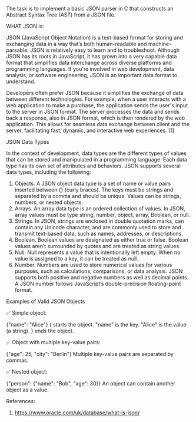 The task is to implement a basic JSON parser in C that constructs an Abstract Syntax Tree (AST) from a JSON file.

WHAT JSON is:

JSON (JavaScript Object Notation) is a text-based format for storing and exchanging data in a way that’s both human-readable and machine-parsable. JSON is relatively easy to learn and to troubleshoot. Although JSON has its roots in JavaScript, it has grown into a very capable data format that simplifies data interchange across diverse platforms and programming languages. If you're involved in web development, data analysis, or software engineering, JSON is an important data format to understand.

Developers often prefer JSON because it simplifies the exchange of data between different technologies. For example, when a user interacts with a web application to make a purchase, the application sends the user's input to the server in JSON format. The server processes the data and sends back a response, also in JSON format, which is then rendered by the web application. This allows for seamless data exchange between client and the server, facilitating fast, dynamic, and interactive web experiences. [1]

JSON Data Types

In the context of development, data types are the different types of values that can be stored and manipulated in a programming language. Each data type has its own set of attributes and behaviors. JSON supports several data types, including the following:

   1. Objects. A JSON object data type is a set of name or value pairs inserted between {} (curly braces). The keys must be strings and separated by a comma and should be unique. Values can be strings, numbers, or nested objects.
   2. Arrays. An array data type is an ordered collection of values. In JSON, array values must be type string, number, object, array, Boolean, or null.
   3. Strings. In JSON, strings are enclosed in double quotation marks, can contain any Unicode character, and are commonly used to store and transmit text-based data, such as names, addresses, or descriptions.
   4. Boolean. Boolean values are designated as either true or false. Boolean values aren’t surrounded by quotes and are treated as string values.
   5. Null. Null represents a value that is intentionally left empty. When no value is assigned to a key, it can be treated as null.
   6. Number. Numbers are used to store numerical values for various purposes, such as calculations, comparisons, or data analysis. JSON supports both positive and negative numbers as well as decimal points. A JSON number follows JavaScript’s double-precision floating-point format.

Examples of Valid JSON Objects

✅ Simple object:

{"name": "Alice"}
    { starts the object.
    "name" is the key.
    "Alice" is the value (a string).
    } ends the object.

✅ Object with multiple key-value pairs:

{"age": 25, "city": "Berlin"}
    Multiple key-value pairs are separated by commas.

✅ Nested object:

{"person": {"name": "Bob", "age": 30}}
    An object can contain another object as a value.


References:

1. https://www.oracle.com/uk/database/what-is-json/



